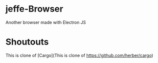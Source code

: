 # jeffe-Browser
Another browser made with Electron JS

# Shoutouts

This is clone of [Cargo](This is clone of https://github.com/herber/cargo)